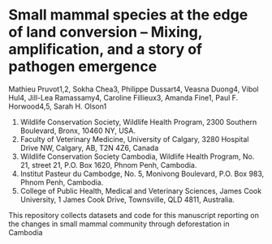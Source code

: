 # Small mammal species at the edge of land conversion – Mixing, amplification, and a story of pathogen emergence


Mathieu Pruvot1,2, Sokha Chea3, Philippe Dussart4, Veasna Duong4, Vibol Hul4, Jill-Lea Ramassamy4, Caroline Fillieux3, Amanda Fine1, Paul F. Horwood4,5, Sarah H. Olson1

1. Wildlife Conservation Society, Wildlife Health Program, 2300 Southern Boulevard, Bronx, 10460 NY, USA.
2. Faculty of Veterinary Medicine, University of Calgary, 3280 Hospital Drive NW, Calgary, AB, T2N 4Z6, Canada
3. Wildlife Conservation Society Cambodia, Wildlife Health Program, No. 21, street 21, P.O. Box 1620, Phnom Penh, Cambodia.
4. Institut Pasteur du Cambodge, No. 5, Monivong Boulevard, P.O. Box 983, Phnom Penh, Cambodia.
5. College of Public Health, Medical and Veterinary Sciences, James Cook University, 1 James Cook Drive, Townsville, QLD 4811, Australia.


This repository collects datasets and code for this manuscript reporting on the changes in small mammal community through deforestation in Cambodia







